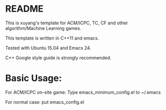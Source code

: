 README
===

This is xuyang's template for ACM/ICPC, TC, CF and other algorithm/Machine Learning games.

This template is written in C++11 and emacs.

Tested with Ubuntu 15.04 and Emacs 24.

C++ Google style guide is strongly recommended.

# Basic Usage:
For ACM/ICPC on-site game: Type emacs_minimum_config.el to ~/.emacs

For normal case: put emacs_config.el
